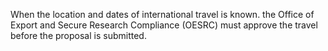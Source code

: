 When the location and dates of international travel is known. the Office of Export and Secure Research Compliance (OESRC) must approve the travel before the proposal is submitted.
